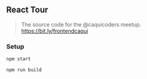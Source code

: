 ## React Tour

> The source code for the @caquicoders meetup. https://bit.ly/frontendcaqui

### Setup

```sh
npm start

npm run build
```